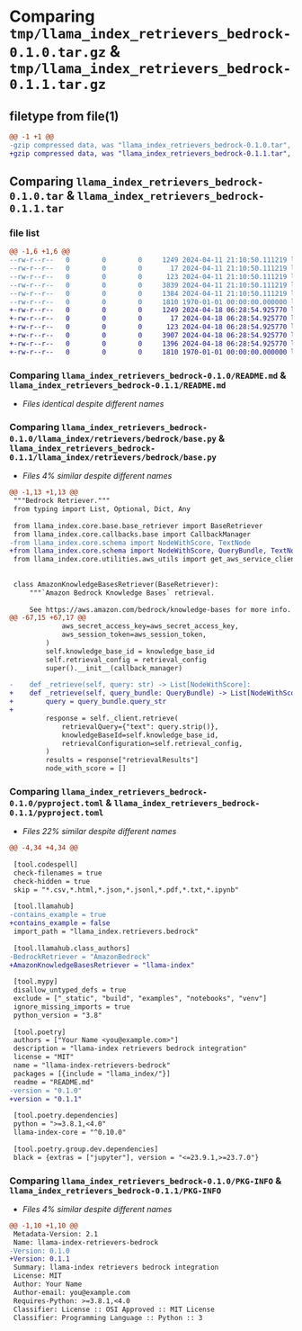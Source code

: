 # Comparing `tmp/llama_index_retrievers_bedrock-0.1.0.tar.gz` & `tmp/llama_index_retrievers_bedrock-0.1.1.tar.gz`

## filetype from file(1)

```diff
@@ -1 +1 @@
-gzip compressed data, was "llama_index_retrievers_bedrock-0.1.0.tar", max compression
+gzip compressed data, was "llama_index_retrievers_bedrock-0.1.1.tar", max compression
```

## Comparing `llama_index_retrievers_bedrock-0.1.0.tar` & `llama_index_retrievers_bedrock-0.1.1.tar`

### file list

```diff
@@ -1,6 +1,6 @@
--rw-r--r--   0        0        0     1249 2024-04-11 21:10:50.111219 llama_index_retrievers_bedrock-0.1.0/README.md
--rw-r--r--   0        0        0       17 2024-04-11 21:10:50.111219 llama_index_retrievers_bedrock-0.1.0/llama_index/retrievers/bedrock/BUILD
--rw-r--r--   0        0        0      123 2024-04-11 21:10:50.111219 llama_index_retrievers_bedrock-0.1.0/llama_index/retrievers/bedrock/__init__.py
--rw-r--r--   0        0        0     3839 2024-04-11 21:10:50.111219 llama_index_retrievers_bedrock-0.1.0/llama_index/retrievers/bedrock/base.py
--rw-r--r--   0        0        0     1384 2024-04-11 21:10:50.111219 llama_index_retrievers_bedrock-0.1.0/pyproject.toml
--rw-r--r--   0        0        0     1810 1970-01-01 00:00:00.000000 llama_index_retrievers_bedrock-0.1.0/PKG-INFO
+-rw-r--r--   0        0        0     1249 2024-04-18 06:28:54.925770 llama_index_retrievers_bedrock-0.1.1/README.md
+-rw-r--r--   0        0        0       17 2024-04-18 06:28:54.925770 llama_index_retrievers_bedrock-0.1.1/llama_index/retrievers/bedrock/BUILD
+-rw-r--r--   0        0        0      123 2024-04-18 06:28:54.925770 llama_index_retrievers_bedrock-0.1.1/llama_index/retrievers/bedrock/__init__.py
+-rw-r--r--   0        0        0     3907 2024-04-18 06:28:54.925770 llama_index_retrievers_bedrock-0.1.1/llama_index/retrievers/bedrock/base.py
+-rw-r--r--   0        0        0     1396 2024-04-18 06:28:54.925770 llama_index_retrievers_bedrock-0.1.1/pyproject.toml
+-rw-r--r--   0        0        0     1810 1970-01-01 00:00:00.000000 llama_index_retrievers_bedrock-0.1.1/PKG-INFO
```

### Comparing `llama_index_retrievers_bedrock-0.1.0/README.md` & `llama_index_retrievers_bedrock-0.1.1/README.md`

 * *Files identical despite different names*

### Comparing `llama_index_retrievers_bedrock-0.1.0/llama_index/retrievers/bedrock/base.py` & `llama_index_retrievers_bedrock-0.1.1/llama_index/retrievers/bedrock/base.py`

 * *Files 4% similar despite different names*

```diff
@@ -1,13 +1,13 @@
 """Bedrock Retriever."""
 from typing import List, Optional, Dict, Any
 
 from llama_index.core.base.base_retriever import BaseRetriever
 from llama_index.core.callbacks.base import CallbackManager
-from llama_index.core.schema import NodeWithScore, TextNode
+from llama_index.core.schema import NodeWithScore, QueryBundle, TextNode
 from llama_index.core.utilities.aws_utils import get_aws_service_client
 
 
 class AmazonKnowledgeBasesRetriever(BaseRetriever):
     """`Amazon Bedrock Knowledge Bases` retrieval.
 
     See https://aws.amazon.com/bedrock/knowledge-bases for more info.
@@ -67,15 +67,17 @@
             aws_secret_access_key=aws_secret_access_key,
             aws_session_token=aws_session_token,
         )
         self.knowledge_base_id = knowledge_base_id
         self.retrieval_config = retrieval_config
         super().__init__(callback_manager)
 
-    def _retrieve(self, query: str) -> List[NodeWithScore]:
+    def _retrieve(self, query_bundle: QueryBundle) -> List[NodeWithScore]:
+        query = query_bundle.query_str
+
         response = self._client.retrieve(
             retrievalQuery={"text": query.strip()},
             knowledgeBaseId=self.knowledge_base_id,
             retrievalConfiguration=self.retrieval_config,
         )
         results = response["retrievalResults"]
         node_with_score = []
```

### Comparing `llama_index_retrievers_bedrock-0.1.0/pyproject.toml` & `llama_index_retrievers_bedrock-0.1.1/pyproject.toml`

 * *Files 22% similar despite different names*

```diff
@@ -4,34 +4,34 @@
 
 [tool.codespell]
 check-filenames = true
 check-hidden = true
 skip = "*.csv,*.html,*.json,*.jsonl,*.pdf,*.txt,*.ipynb"
 
 [tool.llamahub]
-contains_example = true
+contains_example = false
 import_path = "llama_index.retrievers.bedrock"
 
 [tool.llamahub.class_authors]
-BedrockRetriever = "AmazonBedrock"
+AmazonKnowledgeBasesRetriever = "llama-index"
 
 [tool.mypy]
 disallow_untyped_defs = true
 exclude = ["_static", "build", "examples", "notebooks", "venv"]
 ignore_missing_imports = true
 python_version = "3.8"
 
 [tool.poetry]
 authors = ["Your Name <you@example.com>"]
 description = "llama-index retrievers bedrock integration"
 license = "MIT"
 name = "llama-index-retrievers-bedrock"
 packages = [{include = "llama_index/"}]
 readme = "README.md"
-version = "0.1.0"
+version = "0.1.1"
 
 [tool.poetry.dependencies]
 python = ">=3.8.1,<4.0"
 llama-index-core = "^0.10.0"
 
 [tool.poetry.group.dev.dependencies]
 black = {extras = ["jupyter"], version = "<=23.9.1,>=23.7.0"}
```

### Comparing `llama_index_retrievers_bedrock-0.1.0/PKG-INFO` & `llama_index_retrievers_bedrock-0.1.1/PKG-INFO`

 * *Files 4% similar despite different names*

```diff
@@ -1,10 +1,10 @@
 Metadata-Version: 2.1
 Name: llama-index-retrievers-bedrock
-Version: 0.1.0
+Version: 0.1.1
 Summary: llama-index retrievers bedrock integration
 License: MIT
 Author: Your Name
 Author-email: you@example.com
 Requires-Python: >=3.8.1,<4.0
 Classifier: License :: OSI Approved :: MIT License
 Classifier: Programming Language :: Python :: 3
```

